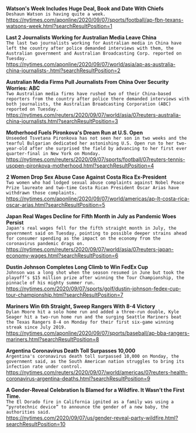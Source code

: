 **Watson's Week Includes Huge Deal, Book and Date With Chiefs**\
`Deshaun Watson is having quite a week.`\
https://nytimes.com/aponline/2020/09/07/sports/football/ap-fbn-texans-watsons-week.html?searchResultPosition=1

**Last 2 Journalists Working for Australian Media Leave China**\
`The last two journalists working for Australian media in China have left the country after police demanded interviews with them, the Australian government and Australian Broadcasting Corp. reported on Tuesday.`\
https://nytimes.com/aponline/2020/09/07/world/asia/ap-as-australia-china-journalists-.html?searchResultPosition=2

**Australian Media Firms Pull Journalists From China Over Security Worries: ABC**\
`Two Australian media firms have rushed two of their China-based reporters from the country after police there demanded interviews with both journalists, the Australian Broadcasting Corporation (ABC) reported on Tuesday.`\
https://nytimes.com/reuters/2020/09/07/world/asia/07reuters-australia-china-journalists.html?searchResultPosition=3

**Motherhood Fuels Pironkova's Dream Run at U.S. Open**\
`Unseeded Tsvetana Pironkova has not seen her son in two weeks and the tearful Bulgarian dedicated her astonishing U.S. Open run to her two-year-old after she surprised the field by advancing to her first ever quarter-final in New York on Monday.`\
https://nytimes.com/reuters/2020/09/07/sports/football/07reuters-tennis-usopen-pironkova-motherhood.html?searchResultPosition=4

**2 Women Drop Sex Abuse Case Against Costa Rica Ex-President**\
`Two women who had lodged sexual abuse complaints against Nobel Peace Prize laureate and two-time Costa Rican President Oscar Arias have withdrawn those complaints. `\
https://nytimes.com/aponline/2020/09/07/world/americas/ap-lt-costa-rica-oscar-arias.html?searchResultPosition=5

**Japan Real Wages Decline for Fifth Month in July as Pandemic Woes Persist**\
`Japan's real wages fell for the fifth straight month in July, the government said on Tuesday, pointing to possible deeper strains ahead for consumer spending as the impact on the economy from the coronavirus pandemic drags on.`\
https://nytimes.com/reuters/2020/09/07/world/asia/07reuters-japan-economy-wages.html?searchResultPosition=6

**Dustin Johnson Completes Long Climb to Win FedEx Cup**\
`Johnson was a long shot when the season resumed in June but took the playoff’s $15 million prize after winning the Tour Championship, the pinnacle of his mighty summer run.`\
https://nytimes.com/2020/09/07/sports/golf/dustin-johnson-fedex-cup-tour-championship.html?searchResultPosition=7

**Mariners Win 6th Straight, Sweep Rangers With 8-4 Victory**\
`Dylan Moore hit a solo home run and added a three-run double, Kyle Seager hit a two-run home run and the surging Seattle Mariners beat the Texas Rangers 8-4 on Monday for their first six-game winning streak since July 2019. `\
https://nytimes.com/aponline/2020/09/07/sports/baseball/ap-bba-rangers-mariners.html?searchResultPosition=8

**Argentina Coronavirus Death Toll Surpasses 10,000**\
`Argentina's coronavirus death toll surpassed 10,000 on Monday, the government said, as the South American nation struggles to bring its infection rate under control. `\
https://nytimes.com/reuters/2020/09/07/world/americas/07reuters-health-coronavirus-argentina-deaths.html?searchResultPosition=9

**A Gender-Reveal Celebration Is Blamed for a Wildfire. It Wasn’t the First Time.**\
`The El Dorado fire in California ignited as a family was using a “pyrotechnic device” to announce the gender of a new baby, the authorities said.`\
https://nytimes.com/2020/09/07/us/gender-reveal-party-wildfire.html?searchResultPosition=10

